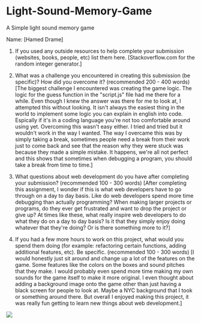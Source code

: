 # Light-Sound-Memory-Game
A Simple light sound memory game


Name: [Hamed Drame]

1. If you used any outside resources to help complete your submission (websites, books, people, etc) list them here. [Stackoverflow.com for the random integer generator.]

2. What was a challenge you encountered in creating this submission (be specific)? How did you overcome it? (recommended 200 - 400 words) [The biggest challenge I encountered was creating the game logic. The logic for the guess function in the "script.js" file had me there for a while. Even though I knew the answer was there for me to look at, I attempted this without looking. It isn't always the easiest thing in the world to implement some logic you can explain in english into code. Espically if it's in a coding language you're not too comfortable around using yet. Overcoming this wasn't easy either. I tried and tried but it wouldn't work in the way I wanted. The way I overcame this was by simply taking a break, sometimes people need a break from their work just to come back and see that the reason why they were stuck was because they made a simple mistake. It happens, we're all not perfect and this shows that sometimes when debugging a program, you should take a break from time to time.]

3. What questions about web development do you have after completing your submission? (recommended 100 - 300 words) [After completing this assignment, I wonder if this is what web developers have to go through on a day to day basis. Like do web developers spend more time debugging than actually programming? When making larger projects or programs, do they ever get frustrated and want to drop the project or give up? At times like these, what really inspire web developers to do what they do on a day to day basis? Is it that they simply enjoy doing whatever that they're doing? Or is there something more to it?]

4. If you had a few more hours to work on this project, what would you spend them doing (for example: refactoring certain functions, adding additional features, etc). Be specific. (recommended 100 - 300 words) [I would honestly just sit around and change up a lot of the features on the game. Some features like the colors on the boxes and sound pitches that they make. I would probably even spend more time making my own sounds for the game itself to make it more original. I even thought about adding a background image onto the game other than just having a black screen for people to look at. Maybe a NYC background that I took or something around there. But overall I enjoyed making this project, it was really fun getting to learn new things about web development.]

![](https://i.imgur.com/h2wGJbZ.gif)

